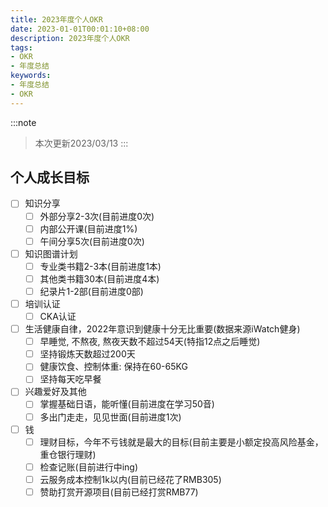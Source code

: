 ```yaml
---
title: 2023年度个人OKR
date: 2023-01-01T00:01:10+08:00
description: 2023年度个人OKR
tags:
- OKR
- 年度总结
keywords:
- 年度总结
- OKR
---
```


:::note
> 本次更新2023/03/13
:::

<!-- truncate -->

## 个人成长目标

- [ ] 知识分享
  - [ ] 外部分享2-3次(目前进度0次)
  - [ ] 内部公开课(目前进度1%)
  - [ ] 午间分享5次(目前进度0次)
- [ ] 知识图谱计划
  - [ ] 专业类书籍2-3本(目前进度1本)
  - [ ] 其他类书籍30本(目前进度4本)
  - [ ] 纪录片1-2部(目前进度0部)
- [ ] 培训认证
  - [ ] CKA认证
- [ ] 生活健康自律，2022年意识到健康十分无比重要(数据来源iWatch健身)
  - [ ] 早睡觉, 不熬夜, 熬夜天数不超过54天(特指12点之后睡觉)
  - [ ] 坚持锻炼天数超过200天
  - [ ] 健康饮食、控制体重: 保持在60-65KG
  - [ ] 坚持每天吃早餐
- [ ] 兴趣爱好及其他
  - [ ] 掌握基础日语，能听懂(目前进度在学习50音)
  - [ ] 多出门走走，见见世面(目前进度1次)
- [ ] 钱
  - [ ] 理财目标，今年不亏钱就是最大的目标(目前主要是小额定投高风险基金，重仓银行理财)
  - [ ] 检查记账(目前进行中ing)
  - [ ] 云服务成本控制1k以内(目前已经花了RMB305)
  - [ ] 赞助打赏开源项目(目前已经打赏RMB77)
